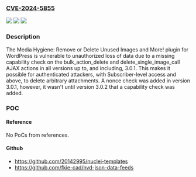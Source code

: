 ### [CVE-2024-5855](https://cve.mitre.org/cgi-bin/cvename.cgi?name=CVE-2024-5855)
![](https://img.shields.io/static/v1?label=Product&message=Media%20Hygiene%3A%20Remove%20or%20Delete%20Unused%20Images%20and%20More!&color=blue)
![](https://img.shields.io/static/v1?label=Version&message=*%3C%3D%203.0.1%20&color=brighgreen)
![](https://img.shields.io/static/v1?label=Vulnerability&message=CWE-862%20Missing%20Authorization&color=brighgreen)

### Description

The Media Hygiene: Remove or Delete Unused Images and More! plugin for WordPress is vulnerable to unauthorized loss of data due to a missing capability check on the bulk_action_delete and delete_single_image_call AJAX actions in all versions up to, and including, 3.0.1. This makes it possible for authenticated attackers, with Subscriber-level access and above, to delete arbitrary attachments. A nonce check was added in version 3.0.1, however, it wasn't until version 3.0.2 that a capability check was added.

### POC

#### Reference
No PoCs from references.

#### Github
- https://github.com/20142995/nuclei-templates
- https://github.com/fkie-cad/nvd-json-data-feeds

